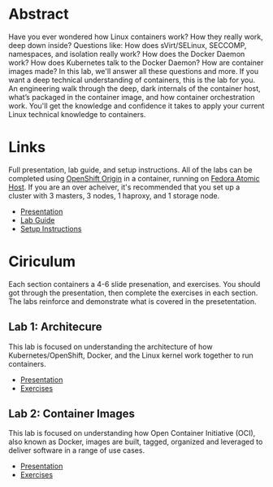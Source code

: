 # Abstract
Have you ever wondered how Linux containers work? How they really work, deep down inside? Questions like: How does sVirt/SELinux, SECCOMP, namespaces, and isolation really work? How does the Docker Daemon work? How does Kubernetes talk to the Docker Daemon? How are container images made? In this lab, we'll answer all these questions and more. If you want a deep technical understanding of containers, this is the lab for you. An engineering walk through the deep, dark internals of the container host, what’s packaged in the container image, and how container orchestration work. You'll get the knowledge and confidence it takes to apply your current Linux technical knowledge to containers.

# Links
Full presentation, lab guide, and setup instructions. All of the labs can be completed using [OpenShift Origin](https://docs.openshift.org/latest/getting_started/administrators.html#running-in-a-docker-container) in a container, running on [Fedora Atomic Host](https://getfedora.org/atomic/download/). If you are an over acheiver, it's recommended that you set up a cluster with 3 masters, 3 nodes, 1 haproxy, and 1 storage node.

- [Presentation](http://bit.ly/2q0j3im)
- [Lab Guide](http://bit.ly/2prnkYi)
- [Setup Instructions](https://github.com/fatherlinux/container-internals-lab/tree/master/meta/lab-build)

# Ciriculum
Each section containers a 4-6 slide presenation, and exercises. You should got through the presentation, then complete the exercises in each section. The labs reinforce and demonstrate what is covered in the presetentation.

## Lab 1: Architecure
This lab is focused on understanding the architecture of how Kubernetes/OpenShift, Docker, and the Linux kernel work together to run containers.
- [Presentation](https://docs.google.com/presentation/d/1TSSq_1jGhoaY8gkHdpwnSL_bRjaNVIDOxSGSdKLarWA/edit#slide=id.g2065a112e4_1_36)
- [Exercises](https://docs.google.com/document/d/10qOfVa9EfWVPRfeB_JNDQ8Wz7QhY6LSZkd0wYaZi97c/edit#heading=h.5yclnh6h5b5z)

## Lab 2: Container Images
This lab is focused on understanding how Open Container Initiative (OCI), also known as Docker, images are built, tagged, organized and leveraged to deliver software in a range of use cases. 
- [Presentation](https://docs.google.com/presentation/d/1TSSq_1jGhoaY8gkHdpwnSL_bRjaNVIDOxSGSdKLarWA/edit#slide=id.g20639ff941_0_26)
- [Exercises](https://github.com/fatherlinux/container-internals-lab/tree/master/labs/lab-02)
